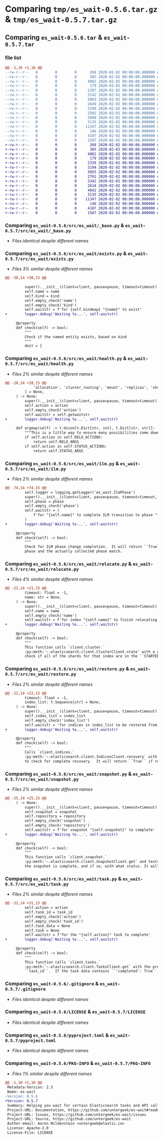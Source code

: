 # Comparing `tmp/es_wait-0.5.6.tar.gz` & `tmp/es_wait-0.5.7.tar.gz`

## Comparing `es_wait-0.5.6.tar` & `es_wait-0.5.7.tar`

### file list

```diff
@@ -1,16 +1,16 @@
--rw-r--r--   0        0        0      268 2020-02-02 00:00:00.000000 es_wait-0.5.6/.coveragerc
--rw-r--r--   0        0        0      385 2020-02-02 00:00:00.000000 es_wait-0.5.6/src/es_wait/__init__.py
--rw-r--r--   0        0        0     4082 2020-02-02 00:00:00.000000 es_wait-0.5.6/src/es_wait/_base.py
--rw-r--r--   0        0        0      179 2020-02-02 00:00:00.000000 es_wait-0.5.6/src/es_wait/exceptions.py
--rw-r--r--   0        0        0     2287 2020-02-02 00:00:00.000000 es_wait-0.5.6/src/es_wait/exists.py
--rw-r--r--   0        0        0     3142 2020-02-02 00:00:00.000000 es_wait-0.5.6/src/es_wait/health.py
--rw-r--r--   0        0        0     5003 2020-02-02 00:00:00.000000 es_wait-0.5.6/src/es_wait/ilm.py
--rw-r--r--   0        0        0     2649 2020-02-02 00:00:00.000000 es_wait-0.5.6/src/es_wait/relocate.py
--rw-r--r--   0        0        0     3290 2020-02-02 00:00:00.000000 es_wait-0.5.6/src/es_wait/restore.py
--rw-r--r--   0        0        0     2582 2020-02-02 00:00:00.000000 es_wait-0.5.6/src/es_wait/snapshot.py
--rw-r--r--   0        0        0     3990 2020-02-02 00:00:00.000000 es_wait-0.5.6/src/es_wait/task.py
--rw-r--r--   0        0        0     3135 2020-02-02 00:00:00.000000 es_wait-0.5.6/.gitignore
--rw-r--r--   0        0        0    11347 2020-02-02 00:00:00.000000 es_wait-0.5.6/LICENSE
--rw-r--r--   0        0        0      146 2020-02-02 00:00:00.000000 es_wait-0.5.6/README.md
--rw-r--r--   0        0        0     4107 2020-02-02 00:00:00.000000 es_wait-0.5.6/pyproject.toml
--rw-r--r--   0        0        0     1587 2020-02-02 00:00:00.000000 es_wait-0.5.6/PKG-INFO
+-rw-r--r--   0        0        0      268 2020-02-02 00:00:00.000000 es_wait-0.5.7/.coveragerc
+-rw-r--r--   0        0        0      385 2020-02-02 00:00:00.000000 es_wait-0.5.7/src/es_wait/__init__.py
+-rw-r--r--   0        0        0     4082 2020-02-02 00:00:00.000000 es_wait-0.5.7/src/es_wait/_base.py
+-rw-r--r--   0        0        0      179 2020-02-02 00:00:00.000000 es_wait-0.5.7/src/es_wait/exceptions.py
+-rw-r--r--   0        0        0     2339 2020-02-02 00:00:00.000000 es_wait-0.5.7/src/es_wait/exists.py
+-rw-r--r--   0        0        0     3194 2020-02-02 00:00:00.000000 es_wait-0.5.7/src/es_wait/health.py
+-rw-r--r--   0        0        0     5055 2020-02-02 00:00:00.000000 es_wait-0.5.7/src/es_wait/ilm.py
+-rw-r--r--   0        0        0     2701 2020-02-02 00:00:00.000000 es_wait-0.5.7/src/es_wait/relocate.py
+-rw-r--r--   0        0        0     3342 2020-02-02 00:00:00.000000 es_wait-0.5.7/src/es_wait/restore.py
+-rw-r--r--   0        0        0     2634 2020-02-02 00:00:00.000000 es_wait-0.5.7/src/es_wait/snapshot.py
+-rw-r--r--   0        0        0     4042 2020-02-02 00:00:00.000000 es_wait-0.5.7/src/es_wait/task.py
+-rw-r--r--   0        0        0     3135 2020-02-02 00:00:00.000000 es_wait-0.5.7/.gitignore
+-rw-r--r--   0        0        0    11347 2020-02-02 00:00:00.000000 es_wait-0.5.7/LICENSE
+-rw-r--r--   0        0        0      146 2020-02-02 00:00:00.000000 es_wait-0.5.7/README.md
+-rw-r--r--   0        0        0     4107 2020-02-02 00:00:00.000000 es_wait-0.5.7/pyproject.toml
+-rw-r--r--   0        0        0     1587 2020-02-02 00:00:00.000000 es_wait-0.5.7/PKG-INFO
```

### Comparing `es_wait-0.5.6/src/es_wait/_base.py` & `es_wait-0.5.7/src/es_wait/_base.py`

 * *Files identical despite different names*

### Comparing `es_wait-0.5.6/src/es_wait/exists.py` & `es_wait-0.5.7/src/es_wait/exists.py`

 * *Files 3% similar despite different names*

```diff
@@ -30,14 +30,15 @@
 
         super().__init__(client=client, pause=pause, timeout=timeout)
         self.name = name
         self.kind = kind
         self.empty_check('name')
         self.empty_check('kind')
         self.waitstr = f'for {self.kindmap} "{name}" to exist'
+        logger.debug('Waiting %s...', self.waitstr)
 
     @property
     def check(self) -> bool:
         """
         Check if the named entity exists, based on kind
         """
         doit = {
```

### Comparing `es_wait-0.5.6/src/es_wait/health.py` & `es_wait-0.5.7/src/es_wait/health.py`

 * *Files 2% similar despite different names*

```diff
@@ -28,14 +28,15 @@
             'allocation', 'cluster_routing', 'mount', 'replicas', 'shrink'
         ] = None,
     ) -> None:
         super().__init__(client=client, pause=pause, timeout=timeout)
         self.action = action
         self.empty_check('action')
         self.waitstr = self.getwaitstr
+        logger.debug('Waiting %s...', self.waitstr)
 
     def argmap(self) -> t.Union[t.Dict[str, int], t.Dict[str, str]]:
         """This is a little way to ensure many possibilities come down to one"""
         if self.action in self.RELO_ACTIONS:
             return self.RELO_ARGS
         if self.action in self.STATUS_ACTIONS:
             return self.STATUS_ARGS
```

### Comparing `es_wait-0.5.6/src/es_wait/ilm.py` & `es_wait-0.5.7/src/es_wait/ilm.py`

 * *Files 2% similar despite different names*

```diff
@@ -74,14 +74,15 @@
         self.logger = logging.getLogger('es_wait.IlmPhase')
         super().__init__(client=client, pause=pause, timeout=timeout, name=name)
         self.phase = phase
         self.empty_check('phase')
         self.waitstr = (
             f'for "{self.name}" to complete ILM transition to phase "{self.phase}"'
         )
+        logger.debug('Waiting %s...', self.waitstr)
 
     @property
     def check(self) -> bool:
         """
         Check for ILM phase change completion.  It will return ``True`` if the expected
         phase and the actually collected phase match.
```

### Comparing `es_wait-0.5.6/src/es_wait/relocate.py` & `es_wait-0.5.7/src/es_wait/relocate.py`

 * *Files 4% similar despite different names*

```diff
@@ -21,14 +21,15 @@
         timeout: float = -1,
         name: str = None,
     ) -> None:
         super().__init__(client=client, pause=pause, timeout=timeout)
         self.name = name
         self.empty_check('name')
         self.waitstr = f'for index "{self.name}" to finish relocating'
+        logger.debug('Waiting %s...', self.waitstr)
 
     @property
     def check(self) -> bool:
         """
         This function calls `client.cluster.`
         :py:meth:`~.elasticsearch.client.ClusterClient.state` with a given index to
         check if all of the shards for that index are in the ``STARTED`` state. It will
```

### Comparing `es_wait-0.5.6/src/es_wait/restore.py` & `es_wait-0.5.7/src/es_wait/restore.py`

 * *Files 2% similar despite different names*

```diff
@@ -22,14 +22,15 @@
         timeout: float = -1,
         index_list: t.Sequence[str] = None,
     ) -> None:
         super().__init__(client=client, pause=pause, timeout=timeout)
         self.index_list = index_list
         self.empty_check('index_list')
         self.waitstr = 'for indices in index_list to be restored from snapshot'
+        logger.debug('Waiting %s...', self.waitstr)
 
     @property
     def check(self) -> bool:
         """
         Calls `client.indices.`
         :py:meth:`~.elasticsearch.client.IndicesClient.recovery` with a list of indices
         to check for complete recovery.  It will return ``True`` if recovery of those
```

### Comparing `es_wait-0.5.6/src/es_wait/snapshot.py` & `es_wait-0.5.7/src/es_wait/snapshot.py`

 * *Files 2% similar despite different names*

```diff
@@ -25,14 +25,15 @@
     ) -> None:
         super().__init__(client=client, pause=pause, timeout=timeout)
         self.snapshot = snapshot
         self.repository = repository
         self.empty_check('snapshot')
         self.empty_check('repository')
         self.waitstr = f'for snapshot "{self.snapshot}" to complete'
+        logger.debug('Waiting %s...', self.waitstr)
 
     @property
     def check(self) -> bool:
         """
         This function calls `client.snapshot.`
         :py:meth:`~.elasticsearch.client.SnapshotClient.get` and tests to see whether
         the snapshot is complete, and if so, with what status. It will log errors
```

### Comparing `es_wait-0.5.6/src/es_wait/task.py` & `es_wait-0.5.7/src/es_wait/task.py`

 * *Files 2% similar despite different names*

```diff
@@ -31,14 +31,15 @@
         self.action = action
         self.task_id = task_id
         self.empty_check('action')
         self.empty_check('task_id')
         self.task_data = None
         self.task = None
         self.waitstr = f'for the "{self.action}" task to complete'
+        logger.debug('Waiting %s...', self.waitstr)
 
     @property
     def check(self) -> bool:
         """
         This function calls `client.tasks.`
         :py:meth:`~.elasticsearch.client.TasksClient.get` with the provided
         ``task_id``.  If the task data contains ``'completed': True``, then it will
```

### Comparing `es_wait-0.5.6/.gitignore` & `es_wait-0.5.7/.gitignore`

 * *Files identical despite different names*

### Comparing `es_wait-0.5.6/LICENSE` & `es_wait-0.5.7/LICENSE`

 * *Files identical despite different names*

### Comparing `es_wait-0.5.6/pyproject.toml` & `es_wait-0.5.7/pyproject.toml`

 * *Files identical despite different names*

### Comparing `es_wait-0.5.6/PKG-INFO` & `es_wait-0.5.7/PKG-INFO`

 * *Files 1% similar despite different names*

```diff
@@ -1,10 +1,10 @@
 Metadata-Version: 2.3
 Name: es-wait
-Version: 0.5.6
+Version: 0.5.7
 Summary: Helping you wait for certain Elasticsearch tasks and API calls to finish
 Project-URL: Documentation, https://github.com/untergeek/es-wait#readme
 Project-URL: Issues, https://github.com/untergeek/es-wait/issues
 Project-URL: Source, https://github.com/untergeek/es-wait
 Author-email: Aaron Mildenstein <untergeek@elastic.co>
 License: Apache-2.0
 License-File: LICENSE
```

